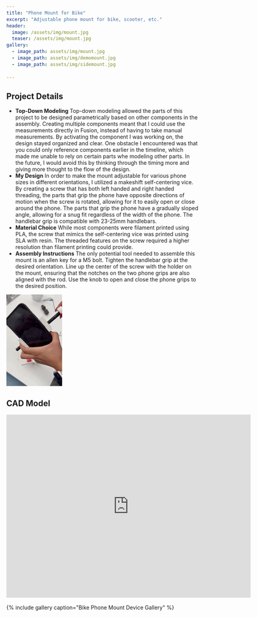 ```yaml
---
title: "Phone Mount for Bike"
excerpt: "Adjustable phone mount for bike, scooter, etc."
header:
  image: /assets/img/mount.jpg
  teaser: /assets/img/mount.jpg
gallery:
  - image_path: assets/img/mount.jpg
  - image_path: assets/img/demomount.jpg
  - image_path: assets/img/sidemount.jpg
   
---
```


## Project Details

* **Top-Down Modeling** Top-down modeling allowed the parts of this project to be designed parametrically based on other components in the assembly. Creating multiple components meant that I could use the measurements directly in Fusion, instead of having to take manual measurements. By activating the component I was working on, the design stayed organized and clear. One obstacle I encountered was that you could only reference components earlier in the timeline, which made me unable to rely on certain parts whe modeling other parts. In the future, I would avoid this by thinking through the timing more and giving more thought to the flow of the design.
* **My Design** In order to make the mount adjustable for various phone sizes in different orientations, I utilized a makeshift self-centering vice. By creating a screw that has both left handed and right handed threading, the parts that grip the phone have opposite directions of motion when the screw is rotated, allowing for it to easily open or close around the phone. The parts that grip the phone have a gradually sloped angle, allowing for a snug fit regardless of the width of the phone. The handlebar grip is compatible with 23-25mm handlebars.
* **Material Choice** While most components were filament printed using PLA, the screw that mimics the self-centering vice was printed using SLA with resin. The threaded features on the screw required a higher resolution than filament printing could provide.
* **Assembly Instructions** The only potential tool needed to assemble this mount is an allen key for a M5 bolt. Tighten the handlebar grip at the desired orientation. Line up the center of the screw with the holder on the mount, ensuring that the notches on the two phone grips are also aligned with the rod. Use the knob to open and close the phone grips to the desired position.

![Selfcentering in Action](/assets/img/selfcentering.gif)

## CAD Model
<iframe src="https://vanderbilt643.autodesk360.com/shares/public/SH286ddQT78850c0d8a4f13bc6f5d1a39e83?mode=embed" width="640" height="480" allowfullscreen="true" webkitallowfullscreen="true" mozallowfullscreen="true"  frameborder="0"></iframe>




{% include gallery caption="Bike Phone Mount Device Gallery" %}
